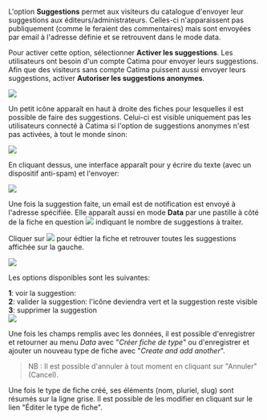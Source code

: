L'option **Suggestions** permet aux visiteurs du catalogue d'envoyer leur suggestions aux éditeurs/administrateurs. Celles-ci n'apparaissent pas publiquement (comme le feraient des commentaires) mais sont envoyées par email à l'adresse définie et se retrouvent dans le mode data.

Pour activer cette option, sélectionner **Activer les suggestions**. Les utilisateurs ont besoin d'un compte Catima pour envoyer leurs suggestions. Afin que des visiteurs sans compte Catima puissent aussi envoyer leurs suggestions, activer **Autoriser les suggestions anonymes**.

![](assets/sug/setup_suggestions.png)

Un petit icône apparaît en haut à droite des fiches pour lesquelles il est possible de faire des suggestions. Celui-ci est visible uniquement pas les utilisateurs connecté à Catima si l'option de suggestions anonymes n'est pas activées, à tout le monde sinon:

![](assets/sug/item_with_suggestion.png)

En cliquant dessus, une interface apparaît pour y écrire du texte (avec un dispositif anti-spam) et l'envoyer: 

![](assets/sug/write_suggestion.png)

Une fois la suggestion faite, un email est de notification est envoyé à l'adresse spécifiée. Elle apparaît aussi en mode **Data** par une pastille à côté de la fiche en question ![](assets/buttons/suggestions_btn.png) indiquant le nombre de suggestions à traiter.

Cliquer sur ![](assets/buttons/edit_btn.png) pour édtier la fiche et retrouver toutes les suggestions affichée sur la gauche. 

 ![](assets/sug/data_suggestions.png)

Les options disponibles sont les suivantes: 

**1**: voir la suggestion:  
**2**: valider la suggestion: l'icône deviendra vert et la suggestion reste visible  
**3**: supprimer la suggestion  
 ![](assets/sug/read_suggestion.png)

Une fois les champs remplis avec les données, il est possible d'enregistrer et retourner au menu *Data* avec "*Créer fiche de type*" ou d'enregistrer et ajouter un nouveau type de fiche avec "*Create and add another*".

> NB : Il est possible d'annuler à tout moment en cliquant sur "Annuler" (Cancel).

Une fois le type de fiche créé, ses éléments (nom, pluriel, slug) sont résumés sur la ligne grise. Il est possible de les modifier en cliquant sur le lien "Éditer le type de fiche".